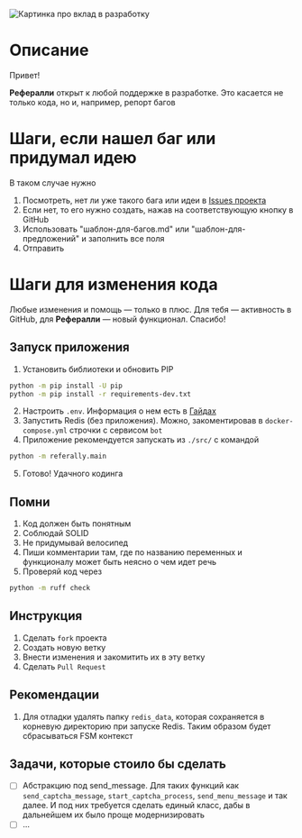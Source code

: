 ![Картинка про вклад в разработку](./assets/github-contribute-cover.png "Дизайн от Марка")

# Описание
Привет!

**Рефералли** открыт к любой поддержке в разработке. Это касается не только кода, но и, например, репорт багов

# Шаги, если нашел баг или придумал идею
В таком случае нужно
1. Посмотреть, нет ли уже такого бага или идеи в [Issues проекта](https://github.com/uw935/referally/issues)
2. Если нет, то его нужно создать, нажав на соответствующую кнопку в GitHub
3. Использовать "шаблон-для-багов.md" или "шаблон-для-предложений" и заполнить все поля
4. Отправить

# Шаги для изменения кода
Любые изменения и помощь — только в плюс. Для тебя — активность в GitHub, для **Рефералли** — новый функционал. Спасибо!
## Запуск приложения
1. Установить библиотеки и обновить PIP
```bash
python -m pip install -U pip
python -m pip install -r requirements-dev.txt
```
2. Настроить `.env`. Информация о нем есть в [Гайдах](./docs/guides.md)
3. Запустить Redis (без приложения). Можно, закоментировав в `docker-compose.yml` строчки с сервисом `bot`
4. Приложение рекомендуется запускать из `./src/` с командой
```bash
python -m referally.main
```
5. Готово! Удачного кодинга

## Помни
1. Код должен быть понятным
2. Соблюдай SOLID
3. Не придумывай велосипед
4. Пиши комментарии там, где по названию переменных и функционалу может быть неясно о чем идет речь
5. Проверяй код через
```bash
python -m ruff check
```

## Инструкция
1. Сделать `fork` проекта
2. Создать новую ветку
3. Внести изменения и закомитить их в эту ветку
4. Сделать `Pull Request`

## Рекомендации
1. Для отладки удалять папку `redis_data`, которая сохраняется в корневую директорию при запуске Redis. Таким образом будет сбрасываться FSM контекст

## Задачи, которые стоило бы сделать
- [ ] Абстракцию под send_message. Для таких функций как `send_captcha_message`, `start_captcha_process`, `send_menu_message` и так далее. И под них требуется сделать единый класс, дабы в дальнейшем их было проще модернизировать
- [ ] ...